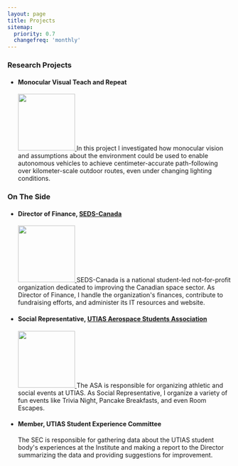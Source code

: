 ```yaml
---
layout: page
title: Projects
sitemap:
  priority: 0.7
  changefreq: 'monthly'
---
```


<h3>Research Projects</h3>
<ul>
<li>
<h4>Monocular Visual Teach and Repeat</h4>
<a href="{{ site.url }}/publications/">
<img src="{{ site.url }}/assets/pics/husky_frames.png" height="128pt"/>
</a>
In this project I investigated how monocular vision and assumptions about the environment could be used to enable autonomous vehicles to achieve centimeter-accurate path-following over kilometer-scale outdoor routes, even under changing lighting conditions.
</li>
</ul>

<h3>On The Side</h3>
<ul>
<li>
<h4>Director of Finance, <a href="http://seds.ca">SEDS-Canada</a></h4>
<a href="http://seds.ca">
<img src="{{ site.url }}/assets/pics/seds.png" height="128pt"/>
</a>
SEDS-Canada is a national student-led not-for-profit organization dedicated to improving the Canadian space sector. As Director of Finance, I handle the organization's finances, contribute to fundraising efforts, and administer its IT resources and website.
</li>

<li>
<h4>Social Representative, <a href="http://arrow.utias.utoronto.ca/~asa/">UTIAS Aerospace Students Association</a></h4>
<a href="http://arrow.utias.utoronto.ca/~asa/">
<img src="{{ site.url }}/assets/pics/asa.png" height="128pt"/>
</a>
The ASA is responsible for organizing athletic and social events at UTIAS. As Social Representative, I organize a variety of fun events like Trivia Night, Pancake Breakfasts, and even Room Escapes.
</li>

<li>
<h4>Member, UTIAS Student Experience Committee</h4>
The SEC is responsible for gathering data about the UTIAS student body's experiences at the Institute and making a report to the Director summarizing the data and providing suggestions for improvement.
</li>

</ul>
